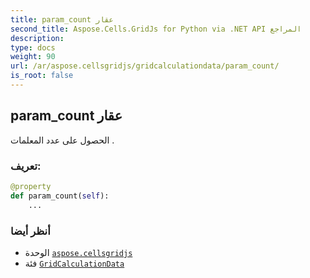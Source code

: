 ```yaml
---
title: param_count عقار
second_title: Aspose.Cells.GridJs for Python via .NET API المراجع
description:
type: docs
weight: 90
url: /ar/aspose.cellsgridjs/gridcalculationdata/param_count/
is_root: false
---
```

##  param_count عقار


الحصول على عدد المعلمات .
###  تعريف:
```python
@property
def param_count(self):
    ...
```

###  أنظر أيضا
* الوحدة [`aspose.cellsgridjs`](../../)
* فئة [`GridCalculationData`](/cells/python-net/ar/aspose.cellsgridjs/gridcalculationdata)
